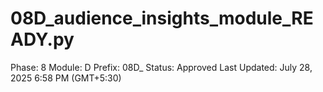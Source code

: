 # 08D_audience_insights_module_READY.py

Phase: 8
Module: D
Prefix: 08D_
Status: Approved
Last Updated: July 28, 2025 6:58 PM (GMT+5:30)
